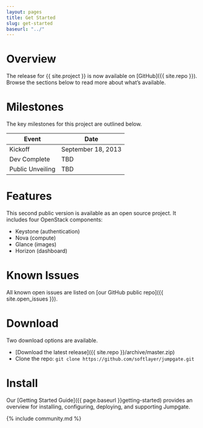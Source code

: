 ```yaml
---
layout: pages
title: Get Started
slug: get-started
baseurl: "../"
---
```


# Overview

The release for {{ site.project }} is now available on [GitHub]({{ site.repo }}). Browse the sections below to read more about what’s available.

# Milestones

The key milestones for this project are outlined below.

<div class="table-responsive" id="component-table">
  <table class="table table-hover" id="no-borders">
    <thead>
      <tr>
        <th>Event</th>
        <th>Date</th>
      </tr>
    </thead>
    <tbody>
      <tr>
        <td>Kickoff</td>
        <td>September 18, 2013</td>
      </tr>
      <tr>
        <td>Dev Complete</td>
        <td>TBD</td>
      </tr>
      <tr>
        <td>Public Unveiling</td>
        <td>TBD</td>
      </tr>
    </tbody>
  </table>
</div>

# Features

This second public version is available as an open source project. It includes four OpenStack components:

* Keystone (authentication)
* Nova (compute)
* Glance (images)
* Horizon (dashboard)

# Known Issues

All known open issues are listed on [our GitHub public repo]({{ site.open_issues }}).

# Download

Two download options are available.

*   [Download the latest release]({{ site.repo }}/archive/master.zip)
*   Clone the repo: `git clone https://github.com/softlayer/jumpgate.git`

# Install

Our [Getting Started Guide]({{ page.baseurl }}getting-started) provides an overview for installing, configuring, deploying, and supporting Jumpgate.

{% include community.md %}